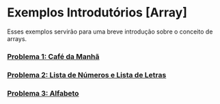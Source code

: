 # Exemplos Introdutórios [Array]

Esses exemplos servirão para uma breve introdução sobre o conceito de arrays.

### **<u>[Problema 1: Café da Manhã](exemploArray_01.html)</u>**


### **<u>[Problema 2: Lista de Números e Lista de Letras](exemploArray_02.html)</u>**


### **<u>[Problema 3: Alfabeto](exemploArray_03.html)</u>**